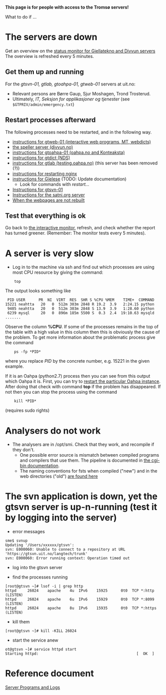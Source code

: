 **This page is for people with access to the Tromsø servers!**

What to do if ...

# The servers are down

Get an overview on the [status monitor for Giellatekno and Divvun servers](https://status.giellalt.org/) The overview is refreshed every 5 minutes.

## Get them up and running

For the *gtsvn-01, gtlab, gtoahpa-01, gtweb-01* servers at uit.no:

* Relevant persons are Børre Gaup, Sjur Moshagen, Trond Trosterud.
* Ultimately, _IT, Seksjon for applikasjoner og tjenester_ (see `$GTPRIV/admin/emergency.txt`)

## Restart processes afterward

The following processes need to be restarted, and in the following way.

* [instructions for gtweb-01 (interactive web programs, MT, webdicts)](httpdserversgtweb.html)
* [the speller server (divvun.no)](SpellerServer.html)
* [instructions for gtoahpa-01 (oahpa.no and Konteaksta)](httpdserver.html)
* [instructions for gtdict (NDS)](httpdserversgtdict.html)
* [instructions for gtlab (testing.oahpa.no)](GtlabRestart.html) (this server has been removed (?))
* [instructions for restarting nginx](RestartingNginx.html)
* [instructions for Gïelese](../apps/gielese/GieleseRestarting.html) (TODO: Update documentation)
    - Look for commands with *restart...*
* [Instructions for gtsvn-01](gtsvn.html)
* [Instructions for the satni.org server](satniorg.html)
* [When the webpages are not rebuilt](SiteBuildProblems.html)


## Test that everything is ok

Go back to [the interactive monitor](https://status.giellalt.org/), refresh, and check whether the report has turned greener. (Remember: The monitor tests every 5 minutes).

# A server is very slow

* Log in to the machine via ssh and find out which processes are using most CPU resource by giving the command:
```
    top
```

The output looks something like
```
 PID USER      PR  NI  VIRT  RES  SHR S %CPU %MEM    TIME+  COMMAND
15221 neahtta   20   0  512m 303m 2848 R 19.2  3.9   2:24.15 python
 9405 neahtta   20   0  512m 303m 2848 S 13.9  3.9   1:28.60 python
 6239 mysql     20   0  896m 185m 5500 S  0.3  2.4  19:10.63 mysqld
.......
```

Observe the column **%CPU**. If some of the processes remains in the top of the table with a high value in this column then this is obviously the cause of the problem. To get more information about the problematic process give the command

```
    ps -fp *PID*
```

where you replace *PID* by the concrete number, e.g. 15221 in the given example.

If it is an Oahpa (python2.7) process then you can see from this output which Oahpa it is. First, you can try to [restart the particular Oahpa instance](http://giellatekno.uit.no/ped/common/httpdserver.html). After doing that check with command **top** if the problem has disappeared. If not then you can stop the process using the command

```
    kill *PID*
```

(requires sudo rights)

# Analysers do not work

* The analysers are in /opt/smi. Check that they work, and recompile if they don't.
    - One possible error source is mismatch between compiled programs and compilers that
   use them. The pipeline is documented in [the cgi-bin documentation](docu-cgi-bin.html).
    - The naming conventions for fsts when compiled ("new") and in the web directories ("old") [are found here](infraremake/FstNamesInOldAndNewInfra.html)

# The svn application is down, yet the gtsvn server is up-n-running (test it by logging into the server)

* error messages
```
sme$ svnup
Updating '/Users/xxxxxx/gtsvn':
svn: E000060: Unable to connect to a repository at URL 'https://gtsvn.uit.no/langtech/trunk'
svn: E000060: Error running context: Operation timed out
```

* log into the gtsvn server

* find the processes running
```
[root@gtsvn ~]# lsof -i | grep http
httpd     26024    apache    4u  IPv6    15925      0t0  TCP *:http (LISTEN)
httpd     26024    apache    6u  IPv6    15929      0t0  TCP *:8099 (LISTEN)
httpd     26024    apache    8u  IPv6    15935      0t0  TCP *:https (LISTEN)
```

* kill them
```
[root@gtsvn ~]# kill -KILL 26024
```

* start the service anew
```
ot@gtsvn ~]# service httpd start
Starting httpd:                                            [  OK  ]
```

# Reference document

[Server Programs and Logs](ServerProgramsAndLogs.html)
